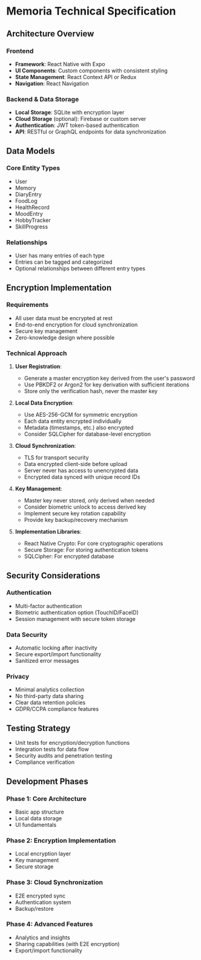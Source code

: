 # Memoria Technical Specification

## Architecture Overview

### Frontend
- **Framework**: React Native with Expo
- **UI Components**: Custom components with consistent styling
- **State Management**: React Context API or Redux
- **Navigation**: React Navigation

### Backend & Data Storage
- **Local Storage**: SQLite with encryption layer
- **Cloud Storage** (optional): Firebase or custom server
- **Authentication**: JWT token-based authentication
- **API**: RESTful or GraphQL endpoints for data synchronization

## Data Models

### Core Entity Types
- User
- Memory
- DiaryEntry
- FoodLog
- HealthRecord
- MoodEntry
- HobbyTracker
- SkillProgress

### Relationships
- User has many entries of each type
- Entries can be tagged and categorized
- Optional relationships between different entry types

## Encryption Implementation

### Requirements
- All user data must be encrypted at rest
- End-to-end encryption for cloud synchronization
- Secure key management
- Zero-knowledge design where possible

### Technical Approach
1. **User Registration**:
   - Generate a master encryption key derived from the user's password
   - Use PBKDF2 or Argon2 for key derivation with sufficient iterations
   - Store only the verification hash, never the master key

2. **Local Data Encryption**:
   - Use AES-256-GCM for symmetric encryption
   - Each data entity encrypted individually
   - Metadata (timestamps, etc.) also encrypted
   - Consider SQLCipher for database-level encryption

3. **Cloud Synchronization**:
   - TLS for transport security
   - Data encrypted client-side before upload
   - Server never has access to unencrypted data
   - Encrypted data synced with unique record IDs

4. **Key Management**:
   - Master key never stored, only derived when needed
   - Consider biometric unlock to access derived key
   - Implement secure key rotation capability
   - Provide key backup/recovery mechanism

5. **Implementation Libraries**:
   - React Native Crypto: For core cryptographic operations
   - Secure Storage: For storing authentication tokens
   - SQLCipher: For encrypted database

## Security Considerations

### Authentication
- Multi-factor authentication
- Biometric authentication option (TouchID/FaceID)
- Session management with secure token storage

### Data Security
- Automatic locking after inactivity
- Secure export/import functionality
- Sanitized error messages

### Privacy
- Minimal analytics collection
- No third-party data sharing
- Clear data retention policies
- GDPR/CCPA compliance features

## Testing Strategy
- Unit tests for encryption/decryption functions
- Integration tests for data flow
- Security audits and penetration testing
- Compliance verification

## Development Phases

### Phase 1: Core Architecture
- Basic app structure
- Local data storage
- UI fundamentals

### Phase 2: Encryption Implementation
- Local encryption layer
- Key management
- Secure storage

### Phase 3: Cloud Synchronization
- E2E encrypted sync
- Authentication system
- Backup/restore

### Phase 4: Advanced Features
- Analytics and insights
- Sharing capabilities (with E2E encryption)
- Export/import functionality 